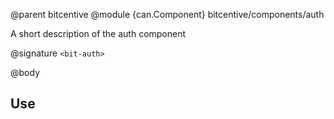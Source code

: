 @parent bitcentive
@module {can.Component} bitcentive/components/auth <auth>

A short description of the auth component

@signature `<bit-auth>`

@body

## Use

